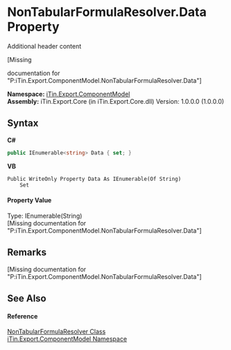 # NonTabularFormulaResolver.Data Property 
Additional header content 

\[Missing <summary> documentation for "P:iTin.Export.ComponentModel.NonTabularFormulaResolver.Data"\]

**Namespace:**&nbsp;<a href="55171ca4-890c-0ab2-e812-efe82bc0b686">iTin.Export.ComponentModel</a><br />**Assembly:**&nbsp;iTin.Export.Core (in iTin.Export.Core.dll) Version: 1.0.0.0 (1.0.0.0)

## Syntax

**C#**<br />
``` C#
public IEnumerable<string> Data { set; }
```

**VB**<br />
``` VB
Public WriteOnly Property Data As IEnumerable(Of String)
	Set
```


#### Property Value
Type: IEnumerable(String)<br />\[Missing <value> documentation for "P:iTin.Export.ComponentModel.NonTabularFormulaResolver.Data"\]

## Remarks
\[Missing <remarks> documentation for "P:iTin.Export.ComponentModel.NonTabularFormulaResolver.Data"\]

## See Also


#### Reference
<a href="d1f02044-b0f1-88f4-5fe7-a1385d4412b8">NonTabularFormulaResolver Class</a><br /><a href="55171ca4-890c-0ab2-e812-efe82bc0b686">iTin.Export.ComponentModel Namespace</a><br />